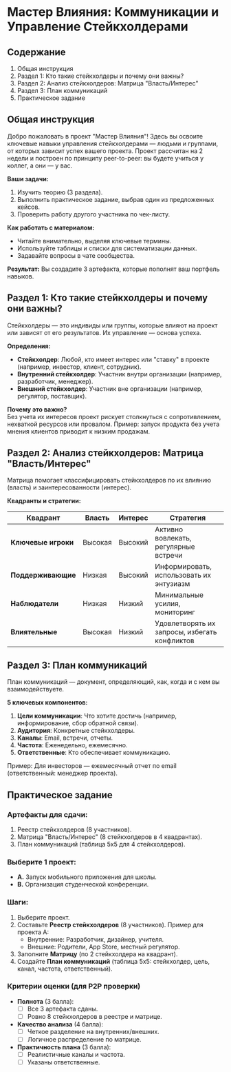 # Мастер Влияния: Коммуникации и Управление Стейкхолдерами

## Содержание
1. Общая инструкция  
2. Раздел 1: Кто такие стейкхолдеры и почему они важны?  
3. Раздел 2: Анализ стейкхолдеров: Матрица "Власть/Интерес"  
4. Раздел 3: План коммуникаций  
5. Практическое задание  

## Общая инструкция  
Добро пожаловать в проект "Мастер Влияния"! Здесь вы освоите ключевые навыки управления стейкхолдерами — людьми и группами, от которых зависит успех вашего проекта. Проект рассчитан на 2 недели и построен по принципу peer-to-peer: вы будете учиться у коллег, а они — у вас.  

**Ваши задачи:**  
1. Изучить теорию (3 раздела).  
2. Выполнить практическое задание, выбрав один из предложенных кейсов.  
3. Проверить работу другого участника по чек-листу.  

**Как работать с материалом:**  
- Читайте внимательно, выделяя ключевые термины.  
- Используйте таблицы и списки для систематизации данных.  
- Задавайте вопросы в чате сообщества.  

**Результат:** Вы создадите 3 артефакта, которые пополнят ваш портфель навыков.  

## Раздел 1: Кто такие стейкхолдеры и почему они важны?  
Стейкхолдеры — это индивиды или группы, которые влияют на проект или зависят от его результатов. Их управление — основа успеха.  

**Определения:**  
- **Стейкхолдер**: Любой, кто имеет интерес или "ставку" в проекте (например, инвестор, клиент, сотрудник).  
- **Внутренний стейкхолдер**: Участник внутри организации (например, разработчик, менеджер).  
- **Внешний стейкхолдер**: Участник вне организации (например, регулятор, поставщик).  

**Почему это важно?**  
Без учета их интересов проект рискует столкнуться с сопротивлением, нехваткой ресурсов или провалом. Пример: запуск продукта без учета мнения клиентов приводит к низким продажам.  

## Раздел 2: Анализ стейкхолдеров: Матрица "Власть/Интерес"  
Матрица помогает классифицировать стейкхолдеров по их влиянию (власть) и заинтересованности (интерес).  

**Квадранты и стратегии:**  

| Квадрант          | Власть | Интерес | Стратегия                          |  
|-------------------|--------|---------|------------------------------------|  
| **Ключевые игроки** | Высокая | Высокий | Активно вовлекать, регулярные встречи |  
| **Поддерживающие**  | Низкая | Высокий | Информировать, использовать их энтузиазм |  
| **Наблюдатели**     | Низкая | Низкий  | Минимальные усилия, мониторинг      |  
| **Влиятельные**     | Высокая | Низкий  | Удовлетворять их запросы, избегать конфликтов |  

## Раздел 3: План коммуникаций  
План коммуникаций — документ, определяющий, как, когда и с кем вы взаимодействуете.  

**5 ключевых компонентов:**  
1. **Цели коммуникации**: Что хотите достичь (например, информирование, сбор обратной связи).  
2. **Аудитория**: Конкретные стейкхолдеры.  
3. **Каналы**: Email, встречи, отчеты.  
4. **Частота**: Еженедельно, ежемесячно.  
5. **Ответственные**: Кто обеспечивает коммуникацию.  

Пример: Для инвесторов — ежемесячный отчет по email (ответственный: менеджер проекта).  

## Практическое задание  

### Артефакты для сдачи:  
1. Реестр стейкхолдеров (8 участников).  
2. Матрица "Власть/Интерес" (8 стейкхолдеров в 4 квадрантах).  
3. План коммуникаций (таблица 5x5 для 4 стейкхолдеров).  

### Выберите 1 проект:  
- **A.** Запуск мобильного приложения для школы.  
- **B.** Организация студенческой конференции.  

### Шаги:  
1. Выберите проект.  
2. Составьте **Реестр стейкхолдеров** (8 участников). Пример для проекта A:  
   - Внутренние: Разработчик, дизайнер, учителя.  
   - Внешние: Родители, App Store, местный регулятор.  
3. Заполните **Матрицу** (по 2 стейкхолдера на квадрант).  
4. Создайте **План коммуникаций** (таблица 5x5: стейкхолдер, цель, канал, частота, ответственный).  

### Критерии оценки (для P2P проверки)  
- **Полнота** (3 балла):  
  - [ ] Все 3 артефакта сданы.  
  - [ ] Ровно 8 стейкхолдеров в реестре и матрице.  
- **Качество анализа** (4 балла):  
  - [ ] Четкое разделение на внутренних/внешних.  
  - [ ] Логичное распределение по матрице.  
- **Практичность плана** (3 балла):  
  - [ ] Реалистичные каналы и частота.  
  - [ ] Указаны ответственные.  
```